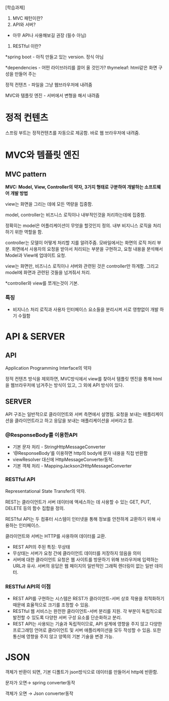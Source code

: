 [학습과제]

1. MVC 패턴이란?
2. API와 서버?
- 아무 API나 사용해보길 권장 (필수 아님)
1. RESTful 이란?

*spring boot - 아직 만들고 있는 version. 정식 아님

*dependencies - 어떤 라이브러리를 끌어 올 것인가? thymeleaf: html같은 화면 구성을 만들어 주는 

정적 컨텐츠 - 파일을 그냥 웹브라우저에 내려줌

MVC와 템플릿 엔진 - 서버에서 변형을 해서 내려줌

# 정적 컨텐츠

스프링 부트는 정적컨텐츠를 자동으로 제공함. 바로 웹 브라우저에 내려줌.

# MVC와 템플릿 엔진

## MVC pattern

**MVC: Model, View, Controller의 약자,  3가지 형태로 구분하여 개발하는 소프트웨어 개발 방법**

view는 화면을 그리는 데에 모든 역량을 집중함.

model, controller는 비즈니스 로직이나 내부적인것을 처리하는데에 집중함.

정확히는 model은 어플리케이션이 무엇을 할것인지 정의. 내부 비지니스 로직을 처리하기 위한 역할을 함. 

controller는 모델이 어떻게 처리할 지를 알려주줌. 모바일에서는 화면의 로직 처리 부분. 화면에서 사용자의 요청을 받아서 처리되는 부분을 구현하고, 요청 내용을 분석해서 Model과 View에 업데이트 요청.

view는 화면만, 비즈니스 로직이나 서버와 관련된 것은 controller만 하게함. 그리고 model에 화면과 관련된 것들을 넘겨줘서 처리.

*controller와 view를 쪼개는것이 기본.

### 특징

- 비지니스 처리 로직과 사용자 인터페이스 요소들을 분리시켜 서로 영향없이 개발 하기 수월함

# API & SERVER

## API

Application Programming Interface의 약자

정적 컨텐츠 방식을 제외하면, MVC방식에서 view를 찾아서 템플릿 엔진을 통해 html을 웹브라우저에 넘겨주는 방식이 있고, 그 외에 API 방식이 있다.

## SERVER

API 구조는 일반적으로 클라이언트와 서버 측면에서 설명됨. 요청을 보내는 애플리케이션을 클라이언트라고 하고 응답을 보내는 애플리케이션을 서버라고 함. 

### @ResponseBody를 이용한API

- 기본 문자 처리 - StringHttpMessageConverter
- ‘@ResponseBody’를 이용하면 http의 body에 문자 내용을 직접 반환함
- viewResolver 대신에 HttpMessageConverter동작.
- 기본 객체 처리 - MappingJackson2HttpMessageConverter

### RESTful API

Representational State Transfer의 약자.

REST는 클라이언트가 서버 데이터에 액세스하는 데 사용할 수 있는 GET, PUT, DELETE 등의 함수 집합을 정의. 

RESTful API는 두 컴퓨터 시스템이 인터넷을 통해 정보를 안전하게 교환하기 위해 사용하는 인터페이스.

클라이언트와 서버는 HTTP를 사용하여 데이터를 교환.

- REST API의 주된 특징: 무상태
- 무상태는 서버가 요청 간에 클라이언트 데이터를 저장하지 않음을 의미
- 서버에 대한 클라이언트 요청은 웹 사이트를 방문하기 위해 브라우저에 입력하는 URL과 유사. 서버의 응답은 웹 페이지의 일반적인 그래픽 렌더링이 없는 일반 데이터.

### RESTful API의 이점

- REST API를 구현하는 시스템은 REST가 클라이언트-서버 상호 작용을 최적화하기 때문에 효율적으로 크기를 조정할 수 있음.
- RESTful 웹 서비스는 완전한 클라이언트-서버 분리를 지원. 각 부분이 독립적으로 발전할 수 있도록 다양한 서버 구성 요소를 단순화하고 분리.
- REST API는 사용되는 기술과 독립적이므로, API 설계에 영향을 주지 않고 다양한 프로그래밍 언어로 클라이언트 및 서버 애플리케이션을 모두 작성할 수 있음. 또한 통신에 영향을 주지 않고 양쪽의 기본 기술을 변경 가능.

# JSON

객체가 반환이 되면, 기본 디폴트가 json방식으로 데이터를 만들어서 http에 반환함.

문자가 오면→ spring converter동작

객체가 오면 → Json converter동작